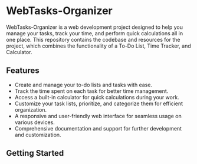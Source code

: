 # WebTasks-Organizer

WebTasks-Organizer is a web development project designed to help you manage your tasks, track your time, and perform quick calculations all in one place. This repository contains the codebase and resources for the project, which combines the functionality of a To-Do List, Time Tracker, and Calculator.

## Features

- Create and manage your to-do lists and tasks with ease.
- Track the time spent on each task for better time management.
- Access a built-in calculator for quick calculations during your work.
- Customize your task lists, prioritize, and categorize them for efficient organization.
- A responsive and user-friendly web interface for seamless usage on various devices.
- Comprehensive documentation and support for further development and customization.

## Getting Started


<!-- Day 18 - Kepping Streaks -->
<!-- Day 19 - Keeping Streaks -->
<!-- Day 20 - Keeping Streaks -->
<!-- Day 21 - Keeping Streaks -->
<!-- Day 22 - Keeping Streaks -->
<!-- Day 22 - Keeping Streaks -->
<!-- Day 22 - Keeping Streaks -->
<!-- Day 22 - Keeping Streaks -->
<!-- Day 22 - Keeping Streaks -->
<!-- Day 27 - Keeping Streaks -->
<!-- Day 29 - Keeping Streaks -->
<!-- Day 30 - Keeping Streaks -->
<!-- Day 31 - Keeping Streaks -->